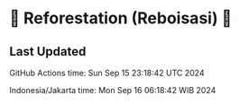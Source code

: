 
# 🌳 Reforestation (Reboisasi) 🌲

## Last Updated

GitHub Actions time: Sun Sep 15 23:18:42 UTC 2024

Indonesia/Jakarta time: Mon Sep 16 06:18:42 WIB 2024
